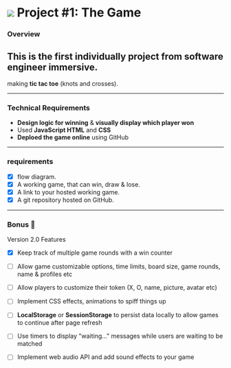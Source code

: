 # ![](https://ga-dash.s3.amazonaws.com/production/assets/logo-9f88ae6c9c3871690e33280fcf557f33.png) Project #1: The Game

### Overview

## This is the first individually project from software engineer immersive. 
making **tic tac toe** (knots and crosses).

---

### Technical Requirements

* **Design logic for winning** & **visually display which player won**
* Used **JavaScript HTML** and **CSS** 
* **Deploed the game online** using GitHub

---

### requirements

- [X] flow diagram.
- [X] A working game, that can win, draw & lose.
- [X] A link to your hosted working game.
- [X] A git repository hosted on GitHub.

---

### Bonus  📌 
Version 2.0 Features

- [X] Keep track of multiple game rounds with a win counter
- [ ] Allow game customizable options, time limits, board size, game rounds, name & profiles etc  
- [ ] Allow players to customize their token (X, O, name, picture, avatar etc)
- [ ] Implement CSS effects, animations to spiff things up
- [ ] **LocalStorage** or **SessionStorage** to persist data locally to allow games to continue after page refresh
- [ ] Use timers to display "waiting..." messages while users are waiting to be matched
- [ ] Implement web audio API and add sound effects to your game


